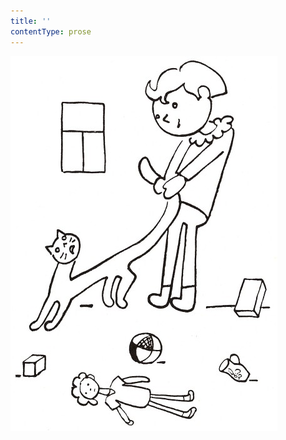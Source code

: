 ```yaml
---
title: ''
contentType: prose
---
```


![povidani_o_pejskovi_a_kocicce_018](./resources/povidani_o_pejskovi_a_kocicce_018.jpg)
